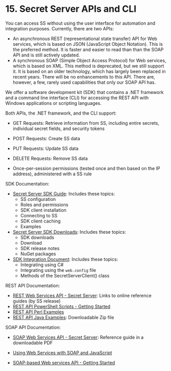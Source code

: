 [title]: # (15. Secret Server APIs and CLI)
[tags]: # (API)
[priority]: # (150)

# 15. Secret Server APIs and CLI

You can access SS without using the user interface for automation and integration purposes. Currently, there are two APIs:

- An asynchronous REST (representational state transfer) API for Web services, which is based on JSON (JavaScript Object Notation). This is the preferred method. It is faster and easier to read than than the SOAP API and is still actively updated.
- A synchronous SOAP (Simple Object Access Protocol) for Web services, which is based on XML. This method is deprecated, but we still support it. It is based on an older technology, which has largely been replaced in recent years. There will be no enhancements to this API. There are, however, a few, rarely used capabilities that only our SOAP API has.

We offer a software development kit (SDK) that contains a .NET framework and a command line interface (CLI) for accessing the REST API with Windows applications or scripting languages.

Both APIs, the .NET framework, and the CLI support:

- GET Requests: Retrieve information from SS, including entire secrets, individual secret fields, and security tokens
- POST Requests: Create SS data
- PUT Requests: Update SS data
- DELETE Requests: Remove SS data

- Once-per-session permissions (tested once and then based on the IP address), administered with a SS rule

SDK Documentation:

-  [Secret Server SDK Guide](https://thycotic.force.com/support/s/article/SS-SDK-Guide): Includes these topics:
   - SS configuration
   - Roles and permissions
   - SDK client installation
   - Connecting to SS
   - SDK client caching
   - Examples
-  [Secret Server SDK Downloads](https://thycotic.force.com/support/s/article/SS-SDK-Downloads): Includes these topics:
   - SDK downloads
   - Download
   - SDK release notes
   - NuGet packages
-  [SDK Integration Document](https://github.com/thycotic/sdk-documentation): Includes these topics:
   - Integrating using C#
   - Integrating using the `web.config` file
   - Methods of the SecretServerClient() class

REST API Documentation:

- [REST Web Services API - Secret Server](https://thycotic.force.com/support/s/article/REST-Web-Services-API): Links to online reference guides (by SS release) 
- [REST API PowerShell Scripts - Getting Started](https://thycotic.force.com/support/s/article/REST-API-PowerShell-Scripts-Getting-Started)
- [REST API Perl Examples](https://thycotic.force.com/support/s/article/REST-API-Perl-Scripts)
- [REST API Java Examples](https://updates.thycotic.net/links.ashx?RESTJavaExamples): Downloadable Zip file

SOAP API Documentation:

- [SOAP Web Services API - Secret Server](https://updates.thycotic.net/secretserver/documents/SS_WebServicesGuide.pdf): Reference guide in a downloadable PDF

- [Using Web Services with SOAP and JavaScript](https://thycotic.force.com/support/s/article/Using-Web-Services-with-SOAP-Javascript)

- [SOAP-based Web services API - Getting Started](https://thycotic.force.com/support/s/article/API-PowerShell-Scripts-Getting-Started)
